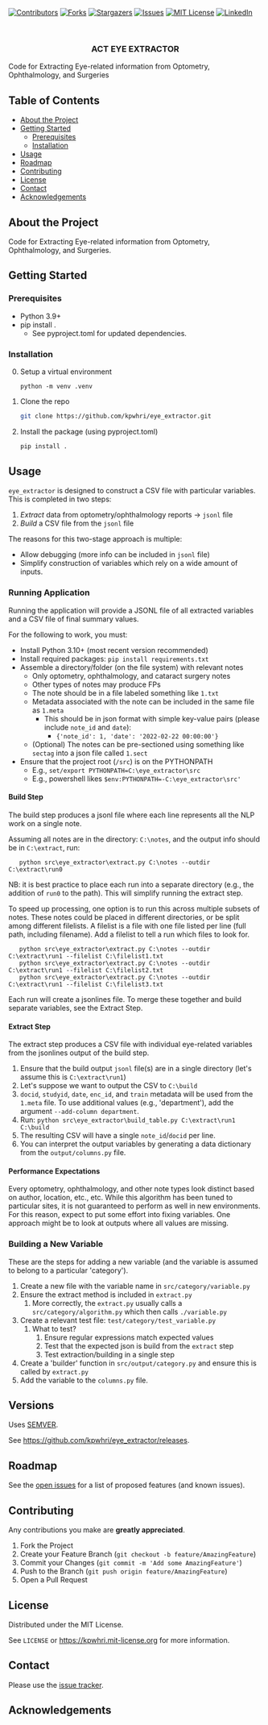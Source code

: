 [![Contributors][contributors-shield]][contributors-url]
[![Forks][forks-shield]][forks-url]
[![Stargazers][stars-shield]][stars-url]
[![Issues][issues-shield]][issues-url]
[![MIT License][license-shield]][license-url]
[![LinkedIn][linkedin-shield]][linkedin-url]



<!-- PROJECT LOGO -->
<br />
<div>
  <p>
    <!-- a href="https://github.com/kpwhri/eye_extractor">
      <img src="images/logo.png" alt="Logo">
    </a -->
  </p>

<h3 align="center">ACT EYE EXTRACTOR</h3>

  <p>
    Code for Extracting Eye-related information from Optometry, Ophthalmology, and Surgeries
  </p>
</div>


<!-- TABLE OF CONTENTS -->

## Table of Contents

* [About the Project](#about-the-project)
* [Getting Started](#getting-started)
    * [Prerequisites](#prerequisites)
    * [Installation](#installation)
* [Usage](#usage)
* [Roadmap](#roadmap)
* [Contributing](#contributing)
* [License](#license)
* [Contact](#contact)
* [Acknowledgements](#acknowledgements)

## About the Project

Code for Extracting Eye-related information from Optometry, Ophthalmology, and Surgeries.


<!-- GETTING STARTED -->

## Getting Started

### Prerequisites

* Python 3.9+
* pip install .
    * See pyproject.toml for updated dependencies.

### Installation

0. Setup a virtual environment
    ```shell
    python -m venv .venv 
    ```
1. Clone the repo
    ```sh
    git clone https://github.com/kpwhri/eye_extractor.git
    ```
2. Install the package (using pyproject.toml)
    ```sh
    pip install .
    ```

## Usage

`eye_extractor` is designed to construct a CSV file with particular variables. This is completed in two steps:

1. *Extract* data from optometry/ophthalmology reports -> `jsonl` file
2. *Build* a CSV file from the `jsonl` file

The reasons for this two-stage approach is multiple:
* Allow debugging (more info can be included in `jsonl` file)
* Simplify construction of variables which rely on a wide amount of inputs.

### Running Application

Running the application will provide a JSONL file of all extracted variables and a CSV file of final summary values.

For the following to work, you must:
* Install Python 3.10+ (most recent version recommended)
* Install required packages: `pip install requirements.txt`
* Assemble a directory/folder (on the file system) with relevant notes
  * Only optometry, ophthalmology, and cataract surgery notes
  * Other types of notes may produce FPs
  * The note should be in a file labeled something like `1.txt`
  * Metadata associated with the note can be included in the same file as `1.meta`
    * This should be in json format with simple key-value pairs (please include `note_id` and `date`):
      * `{'note_id': 1, 'date': '2022-02-22 00:00:00'}`
  * (Optional) The notes can be pre-sectioned using something like `sectag` into a json file called `1.sect`
* Ensure that the project root (`/src`) is on the PYTHONPATH
  * E.g., `set/export PYTHONPATH=C:\eye_extractor\src`
  * E.g., powershell likes `$env:PYTHONPATH=-C:\eye_extractor\src'`

#### Build Step

The build step produces a jsonl file where each line represents all the NLP work on a single note.

Assuming all notes are in the directory: `C:\notes`, and the output info should be in `C:\extract`, run:
```
   python src\eye_extractor\extract.py C:\notes --outdir C:\extract\run0
```

NB: it is best practice to place each run into a separate directory (e.g., the addition of `run0` to the path). 
This will simplify running the extract step.

To speed up processing, one option is to run this across multiple subsets of notes. 
These notes could be placed in different directories, or be split among different filelists. 
A filelist is a file with one file listed per line (full path, including filename). Add a filelist 
to tell a run which files to look for.

```
   python src\eye_extractor\extract.py C:\notes --outdir C:\extract\run1 --filelist C:\filelist1.txt
   python src\eye_extractor\extract.py C:\notes --outdir C:\extract\run1 --filelist C:\filelist2.txt
   python src\eye_extractor\extract.py C:\notes --outdir C:\extract\run1 --filelist C:\filelist3.txt
```

Each run will create a jsonlines file. To merge these together and build separate variables, see the Extract Step.

#### Extract Step

The extract step produces a CSV file with individual eye-related variables from the jsonlines output of the build step.

1. Ensure that the build output `jsonl` file(s) are in a single directory (let's assume this is `C:\extract\run1`)
2. Let's suppose we want to output the CSV to `C:\build`
3. `docid`, `studyid`, `date`, `enc_id`, and `train` metadata will be used from the `1.meta` file. To use additional values (e.g., 'department'), add the argument `--add-column department`.
4. Run: `python src\eye_extractor\build_table.py C:\extract\run1 C:\build`
5. The resulting CSV will have a single `note_id`/`docid` per line.
6. You can interpret the output variables by generating a data dictionary from the `output/columns.py` file.


#### Performance Expectations

Every optometry, ophthalmology, and other note types look distinct based on author, location, etc., etc. 
While this algorithm has been tuned to particular sites, it is not guaranteed to perform as well in new environments. 
For this reason, expect to put some effort into fixing variables. One approach might be to look at outputs where all values are missing.

### Building a New Variable

These are the steps for adding a new variable (and the variable is assumed to belong to a particular 'category').

1. Create a new file with the variable name in `src/category/variable.py`
2. Ensure the extract method is included in `extract.py`
   1. More correctly, the `extract.py` usually calls a `src/category/algorithm.py` which then calls `./variable.py`
3. Create a relevant test file: `test/category/test_variable.py`
   1. What to test?
      1. Ensure regular expressions match expected values
      2. Test that the expected json is build from the `extract` step
      3. Test extraction/building in a single step
4. Create a 'builder' function in `src/output/category.py` and ensure this is called by `extract.py`
5. Add the variable to the `columns.py` file.



## Versions

Uses [SEMVER](https://semver.org/).

See https://github.com/kpwhri/eye_extractor/releases.

<!-- ROADMAP -->

## Roadmap

See the [open issues](https://github.com/kpwhri/eye_extractor/issues) for a list of proposed features (and known issues).



<!-- CONTRIBUTING -->

## Contributing

Any contributions you make are **greatly appreciated**.

1. Fork the Project
2. Create your Feature Branch (`git checkout -b feature/AmazingFeature`)
3. Commit your Changes (`git commit -m 'Add some AmazingFeature'`)
4. Push to the Branch (`git push origin feature/AmazingFeature`)
5. Open a Pull Request

<!-- LICENSE -->

## License

Distributed under the MIT License.

See `LICENSE` or https://kpwhri.mit-license.org for more information.



<!-- CONTACT -->

## Contact

Please use the [issue tracker](https://github.com/kpwhri/eye_extractor/issues).


<!-- ACKNOWLEDGEMENTS -->

## Acknowledgements

<!-- MARKDOWN LINKS & IMAGES -->
<!-- https://www.markdownguide.org/basic-syntax/#reference-style-links -->

[contributors-shield]: https://img.shields.io/github/contributors/kpwhri/act_eye_extractor.svg?style=flat-square

[contributors-url]: https://github.com/kpwhri/act_eye_extractor/graphs/contributors

[forks-shield]: https://img.shields.io/github/forks/kpwhri/act_eye_extractor.svg?style=flat-square

[forks-url]: https://github.com/kpwhri/act_eye_extractor/network/members

[stars-shield]: https://img.shields.io/github/stars/kpwhri/act_eye_extractor.svg?style=flat-square

[stars-url]: https://github.com/kpwhri/act_eye_extractor/stargazers

[issues-shield]: https://img.shields.io/github/issues/kpwhri/act_eye_extractor.svg?style=flat-square

[issues-url]: https://github.com/kpwhri/act_eye_extractor/issues

[license-shield]: https://img.shields.io/github/license/kpwhri/act_eye_extractor.svg?style=flat-square

[license-url]: https://kpwhri.mit-license.org/

[linkedin-shield]: https://img.shields.io/badge/-LinkedIn-black.svg?style=flat-square&logo=linkedin&colorB=555

[linkedin-url]: https://www.linkedin.com/company/kaiserpermanentewashingtonresearch
<!-- [product-screenshot]: images/screenshot.png -->
